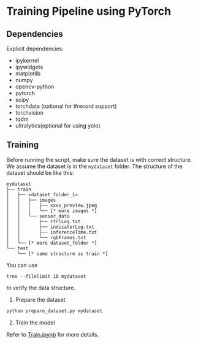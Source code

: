 # Training Pipeline using PyTorch

## Dependencies

Explicit dependencies:

- ipykernel
- ipywidgets
- matplotlib
- numpy
- opencv-python
- pytorch
- scipy
- torchdata (optional for tfrecord support)
- torchvision
- tqdm
- ultralytics(optional for using yolo)
## Training

Before running the script, make sure the dataset is with correct structure. We assume the dataset is in the `mydataset` folder. The structure of the dataset should be like this:

```
mydataset
├── train
│   ├── <dataset_folder_1>
│   │   ├── images
│   │   │   ├── xxxx_preview.jpeg
│   │   │   └── [* more images *]
│   │   └── sensor_data
│   │       ├── ctrlLog.txt
│   │       ├── indicatorLog.txt
│   │       ├── inferenceTime.txt
│   │       └── rgbFrames.txt
│   └── [* more dataset_folder *]
└── test
    └── [* same structure as train *]
```

You can use

```
tree --filelimit 10 mydataset
```

to verify the data structure.


1. Prepare the dataset

```bash
python prepare_dataset.py mydataset
```

2. Train the model

Refer to [Train.ipynb](Train.ipynb) for more details.
